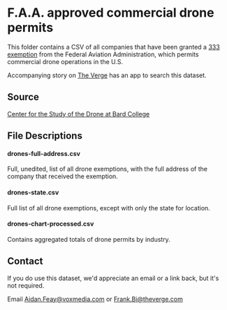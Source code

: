 # F.A.A. approved commercial drone permits

This folder contains a CSV of all companies that have been granted a [333 exemption](https://www.faa.gov/uas/legislative_programs/section_333/) from the Federal Aviation Administration, which permits commercial drone operations in the U.S.

Accompanying story on [The Verge](http://www.theverge.com/2015/7/7/8883821/drone-search-engine-faa-approved-commercial-333-exemptions) has an app to search this dataset.

## Source

[Center for the Study of the Drone at Bard College](http://dronecenter.bard.edu/the-exemptions-database/)

## File Descriptions

#### drones-full-address.csv
Full, unedited, list of all drone exemptions, with the full address of the company that received the exemption.

#### drones-state.csv
Full list of all drone exemptions, except with only the state for location.

#### drones-chart-processed.csv
Contains aggregated totals of drone permits by industry.

## Contact

If you do use this dataset, we'd appreciate an email or a link back, but it's not required. 

Email [Aidan.Feay@voxmedia.com](Aidan.Feay@voxmedia.com) or [Frank.Bi@theverge.com](Frank.Bi@theverge.com)
